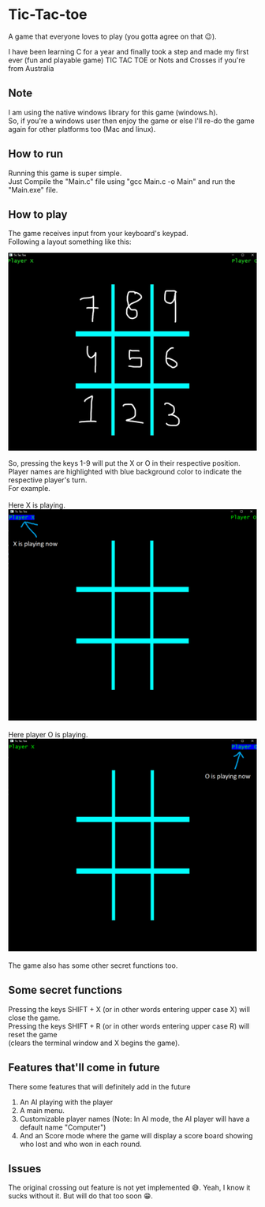 # Tic-Tac-toe

A game that everyone loves to play (you gotta agree on that 😉).

I have been learning C for a year and finally took a step and made my first ever (fun and playable game) TIC TAC TOE or Nots and Crosses if you're from Australia

## Note

I am using the native windows library for this game (windows.h).\
So, if you're a windows user then enjoy the game or else I'll re-do the game again for other platforms too (Mac and linux).

## How to run

Running this game is super simple.\
Just Compile the "Main.c" file using "gcc Main.c -o Main" and run the "Main.exe" file.

## How to play

The game receives input from your keyboard's keypad.\
Following a layout something like this:

![Tic tac toe Board layout](images/Layout.jpg)

So, pressing the keys 1-9 will put the X or O in their respective position.\
Player names are highlighted with blue background color to indicate the respective player's turn.\
For example.\
\
Here X is playing.\
![Image showing player X name highlighted indicating player X is playing](images/X_is_playing.png)\
\
Here player O is playing.\
![Image showing player O name highlighted indicating player O is playing](images/O_is_playing.png)\
\
The game also has some other secret functions too.

## Some secret functions

Pressing the keys SHIFT + X (or in other words entering upper case X) will close the game.\
Pressing the keys SHIFT + R (or in other words entering upper case R) will reset the game\
(clears the terminal window and X begins the game).

## Features that'll come in future

There some features that will definitely add in the future

1) An AI playing with the player
2) A main menu.
3) Customizable player names (Note: In AI mode, the AI player will have a default name "Computer")
4) And an Score mode where the game will display a score board showing who lost and who won in each round.

## Issues

The original crossing out feature is not yet implemented 😅. Yeah, I know it sucks without it. But will do that too soon 😁.
